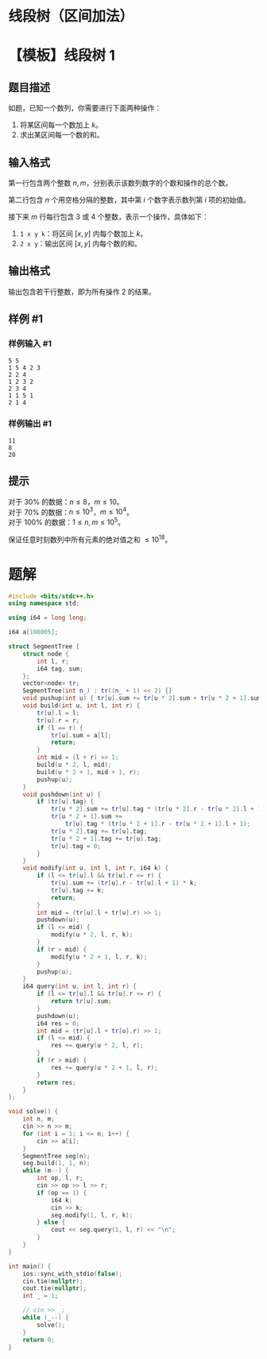 # 线段树（区间加法）

# 【模板】线段树 1

## 题目描述

如题，已知一个数列，你需要进行下面两种操作：

1. 将某区间每一个数加上 $k$。
2. 求出某区间每一个数的和。

## 输入格式

第一行包含两个整数 $n, m$，分别表示该数列数字的个数和操作的总个数。

第二行包含 $n$ 个用空格分隔的整数，其中第 $i$ 个数字表示数列第 $i$ 项的初始值。

接下来 $m$ 行每行包含 $3$ 或 $4$ 个整数，表示一个操作，具体如下：

1. `1 x y k`：将区间 $[x, y]$ 内每个数加上 $k$。
2. `2 x y`：输出区间 $[x, y]$ 内每个数的和。

## 输出格式

输出包含若干行整数，即为所有操作 2 的结果。

## 样例 #1

### 样例输入 #1

```
5 5
1 5 4 2 3
2 2 4
1 2 3 2
2 3 4
1 1 5 1
2 1 4
```

### 样例输出 #1

```
11
8
20
```

## 提示

对于 $30\%$ 的数据：$n \le 8$，$m \le 10$。  
对于 $70\%$ 的数据：$n \le {10}^3$，$m \le {10}^4$。  
对于 $100\%$ 的数据：$1 \le n, m \le {10}^5$。

保证任意时刻数列中所有元素的绝对值之和 $\le {10}^{18}$。

# 题解

```c++
#include <bits/stdc++.h>
using namespace std;

using i64 = long long;

i64 a[100005];

struct SegmentTree {
    struct node {
        int l, r;
        i64 tag, sum;
    };
    vector<node> tr;
    SegmentTree(int n_) : tr((n_ + 1) << 2) {}
    void pushup(int u) { tr[u].sum += tr[u * 2].sum + tr[u * 2 + 1].sum; }
    void build(int u, int l, int r) {
        tr[u].l = l;
        tr[u].r = r;
        if (l == r) {
            tr[u].sum = a[l];
            return;
        }
        int mid = (l + r) >> 1;
        build(u * 2, l, mid);
        build(u * 2 + 1, mid + 1, r);
        pushup(u);
    }
    void pushdown(int u) {
        if (tr[u].tag) {
            tr[u * 2].sum += tr[u].tag * (tr[u * 2].r - tr[u * 2].l + 1);
            tr[u * 2 + 1].sum +=
                tr[u].tag * (tr[u * 2 + 1].r - tr[u * 2 + 1].l + 1);
            tr[u * 2].tag += tr[u].tag;
            tr[u * 2 + 1].tag += tr[u].tag;
            tr[u].tag = 0;
        }
    }
    void modify(int u, int l, int r, i64 k) {
        if (l <= tr[u].l && tr[u].r <= r) {
            tr[u].sum += (tr[u].r - tr[u].l + 1) * k;
            tr[u].tag += k;
            return;
        }
        int mid = (tr[u].l + tr[u].r) >> 1;
        pushdown(u);
        if (l <= mid) {
            modify(u * 2, l, r, k);
        }
        if (r > mid) {
            modify(u * 2 + 1, l, r, k);
        }
        pushup(u);
    }
    i64 query(int u, int l, int r) {
        if (l <= tr[u].l && tr[u].r <= r) {
            return tr[u].sum;
        }
        pushdown(u);
        i64 res = 0;
        int mid = (tr[u].l + tr[u].r) >> 1;
        if (l <= mid) {
            res += query(u * 2, l, r);
        }
        if (r > mid) {
            res += query(u * 2 + 1, l, r);
        }
        return res;
    }
};

void solve() {
    int n, m;
    cin >> n >> m;
    for (int i = 1; i <= n; i++) {
        cin >> a[i];
    }
    SegmentTree seg(n);
    seg.build(1, 1, n);
    while (m--) {
        int op, l, r;
        cin >> op >> l >> r;
        if (op == 1) {
            i64 k;
            cin >> k;
            seg.modify(1, l, r, k);
        } else {
            cout << seg.query(1, l, r) << "\n";
        }
    }
}

int main() {
    ios::sync_with_stdio(false);
    cin.tie(nullptr);
    cout.tie(nullptr);
    int _ = 1;

    // cin >> _;
    while (_--) {
        solve();
    }
    return 0;
}
```